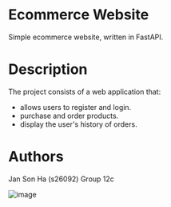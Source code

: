 # Ecommerce Website

Simple ecommerce website, written in FastAPI.

# Description
The project consists of a web application that:
- allows users to register and login.
- purchase and order products.
- display the user's history of orders.

# Authors
Jan Son Ha (s26092)
Group 12c

![image](https://user-images.githubusercontent.com/93713535/229620719-b8727d46-25c8-4bda-a378-a24ff41bc4e1.png)
